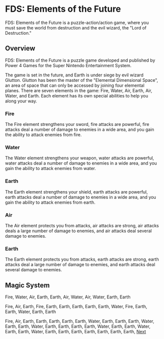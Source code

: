 # FDS: Elements of the Future

FDS: Elements of the Future is a puzzle-action/action game, where you must save the world from destruction and the evil wizard, the "Lord of Destruction."

## Overview

FDS: Elements of the Future is a puzzle game developed and published by Power 4 Games for the Super Nintendo Entertainment System.

The game is set in the future, and Earth is under siege by evil wizard Glutton. Glutton has been the master of the "Elemental Dimensional Space", an area of space that can only be accessed by joining four elemental planes. There are seven elements in the game: Fire, Water, Air, Earth, Air, Water, and Earth. Each element has its own special abilities to help you along your way.

### Fire

The Fire element strengthens your sword, fire attacks are powerful, fire attacks deal a number of damage to enemies in a wide area, and you gain the ability to attack enemies from fire.

### Water

The Water element strengthens your weapon, water attacks are powerful, water attacks deal a number of damage to enemies in a wide area, and you gain the ability to attack enemies from water.

### Earth

The Earth element strengthens your shield, earth attacks are powerful, earth attacks deal a number of damage to enemies in a wide area, and you gain the ability to attack enemies from earth.

### Air

The Air element protects you from attacks, air attacks are strong, air attacks deals a large number of damage to enemies, and air attacks deal several damage to enemies.

### Earth

The Earth element protects you from attacks, earth attacks are strong, earth attacks deal a large number of damage to enemies, and earth attacks deal several damage to enemies.



## Magic System

Fire, Water, Air, Earth, Earth, Air, Water, Air, Water, Earth, Earth

Fire, Air, Earth, Fire, Earth, Earth, Earth, Earth, Earth, Water, Fire, Earth, Earth, Water, Earth, Earth

Fire, Air, Earth, Earth, Earth, Earth, Earth, Water, Earth, Earth, Earth, Water, Earth, Earth, Water, Earth, Earth, Earth, Earth, Water, Earth, Earth, Water, Earth, Earth, Water, Earth, Earth, Earth, Earth, Earth, Earth, Earth,
[Next](363.md)
